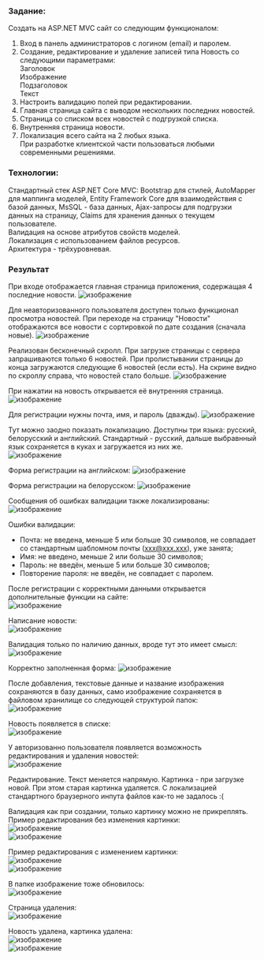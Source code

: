 ### Задание:  
Создать на ASP.NET MVC сайт со следующим функционалом:  
1. Вход в панель администраторов с логином (email) и паролем.  
2. Создание, редактирование и удаление записей типа Новость со следующими параметрами:  
Заголовок  
Изображение  
Подзаголовок  
Текст  
3. Настроить валидацию полей при редактировании.  
4. Главная страница сайта с выводом нескольких последних новостей.  
5. Страница со списком всех новостей с подгрузкой списка.  
6. Внутренняя страница новости.  
7. Локализация всего сайта на 2 любых языка.  
При разработке клиентской части пользоваться любыми современными решениями.  
  
### Технологии: 
Стандартный стек ASP.NET Core MVC: Bootstrap для стилей, AutoMapper для маппинга моделей, Entity Framework Core для взаимодействия с базой данных, MsSQL - база данных, Ajax-запросы для подгрузки данных на страницу, Claims для хранения данных о текущем пользователе.  
Валидация на основе атрибутов свойств моделей.  
Локализация с использованием файлов ресурсов.  
Архитектура - трёхуровневая.
  
### Результат  
При входе отображается главная страница приложения, содержащая 4 последние новости.
![изображение](https://user-images.githubusercontent.com/95035718/235190293-0f908187-0fa2-464b-9bfa-6cdd963b8a3f.png)
  
Для неавторизованного пользователя доступен только функционал просмотра новостей. При переходе на страницу "Новости" отображаются все новости с сортировкой по дате создания (сначала новые).
![изображение](https://user-images.githubusercontent.com/95035718/235190709-5dd99e2f-1e0a-4157-8b52-2224d521647f.png)
  
Реализован бесконечный скролл. При загрузке страницы с сервера запрашиваются только 6 новостей. При пролистывании страницы до конца загружаются следующие 6 новостей (если есть). На скрине видно по скроллу справа, что новостей стало больше.
![изображение](https://user-images.githubusercontent.com/95035718/235191089-5239df44-bca7-4dcf-9cfd-85d14a92004b.png)
  
При нажатии на новость открывается её внутренняя страница. 
![изображение](https://user-images.githubusercontent.com/95035718/235193002-2befebcf-4248-4aaf-b920-be83fc6f32a3.png)
  
Для регистрации нужны почта, имя, и пароль (дважды).
![изображение](https://user-images.githubusercontent.com/95035718/235193579-be24cb48-84cd-43bf-bb87-0b533ae32a25.png)
  
Тут можно заодно показать локализацию. Доступны три языка: русский, белорусский и английский. Стандартный - русский, дальше выбравнный язык сохраняется в куках и загружается из них же.  
![изображение](https://user-images.githubusercontent.com/95035718/235193896-56e7ea72-ed4b-4e2c-9284-d30e0829b6e9.png)

Форма регистрации на английском:
![изображение](https://user-images.githubusercontent.com/95035718/235193937-cb17654e-406a-47fc-becc-6b8997c8c804.png)
  
Форма регистрации на белорусском:
![изображение](https://user-images.githubusercontent.com/95035718/235193975-b62fb244-f948-45a4-b0dd-3e345a185417.png)

Сообщения об ошибках валидации также локализированы:  
![изображение](https://user-images.githubusercontent.com/95035718/235194411-9f2c4dd1-0d24-42a6-b228-7c023436a697.png)
  
Ошибки валидации:  
- Почта: не введена, меньше 5 или больше 30 символов, не совпадает со стандартным шабломном почты (xxx@xxx.xxx), уже занята;
- Имя: не введено, меньше 2 или больше 30 символов;
- Пароль: не введён, меньше 5 или больше 30 символов;
- Повторение пароля: не введён, не совпадает с паролем.
  
После регистрации с корректными данными открывается дополнительные функции на сайте:  
![изображение](https://user-images.githubusercontent.com/95035718/235195893-8aa0c8bf-6b5b-4f08-834f-93e2d26418cc.png)

Написание новости:  
![изображение](https://user-images.githubusercontent.com/95035718/235196039-91d92d94-8ed5-4b6a-85a0-3a55a5efec2b.png)
  
Валидация только по наличию данных, вроде тут это имеет смысл:  
![изображение](https://user-images.githubusercontent.com/95035718/235196218-90aacbfb-f5f0-4f84-8bf4-bbb369246a99.png)
  
Корректно заполненная форма:
![изображение](https://user-images.githubusercontent.com/95035718/235197083-3cf97f18-4b1b-46ef-ad72-cd1c7baa3798.png)
  
После добавления, текстовые данные и название изображения сохраняются в базу данных, само изображение сохраняется в файловом хранилище со следующей структурой папок:  
![изображение](https://user-images.githubusercontent.com/95035718/235197515-801e7199-884b-4a7d-bf60-7c6ebec32024.png)
  
Новость появляется в списке:  
![изображение](https://user-images.githubusercontent.com/95035718/235197303-5df5c44e-c9ba-4eec-85ea-5ec965ac720a.png)
  
У авторизованно пользователя появляется возможность редактирования и удаления новостей:  
![изображение](https://user-images.githubusercontent.com/95035718/235197943-e0f3f475-5093-4d89-8afa-b916ece5b767.png)
  
Редактирование. Текст меняется напрямую. Картинка - при загрузке новой. При этом старая картинка удаляется. С локализацией стандартного браузерного инпута файлов как-то не задалось :(  
  
Валидация как при создании, только картинку можно не прикреплять.  
Пример редактирования без изменения картинки:  
![изображение](https://user-images.githubusercontent.com/95035718/235201969-b1d6f3e9-669a-4b97-b07c-b78dcbf2338f.png)  
![изображение](https://user-images.githubusercontent.com/95035718/235202173-830099e3-ee83-443a-b32c-583b0cd660f3.png)  
  
Пример редактирования с изменением картинки:  
![изображение](https://user-images.githubusercontent.com/95035718/235202469-6097a50f-9051-40d5-b7de-25b4e7fbdebf.png)  
![изображение](https://user-images.githubusercontent.com/95035718/235202422-dc7da05c-6a54-495e-9c1c-28a1f523866c.png)  
  
В папке изображение тоже обновилось:  
![изображение](https://user-images.githubusercontent.com/95035718/235202676-3535b728-85a1-4483-811f-60766fec5beb.png)  
  
Страница удаления:  
![изображение](https://user-images.githubusercontent.com/95035718/235202981-001c98aa-6730-42f7-a4a4-211e57785bfd.png)
  
Новость удалена, картинка удалена:  
![изображение](https://user-images.githubusercontent.com/95035718/235203075-11cdab6c-c909-4b2a-98d9-7c5c523a7c84.png)  
![изображение](https://user-images.githubusercontent.com/95035718/235203117-fc048d5c-e341-4b06-8fce-b508ee2fc167.png)  



